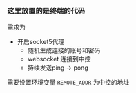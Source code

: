 ### 这里放置的是终端的代码

需求为
* 开启socket5代理
  * 随机生成连接的账号和密码
  * websocket 连接到中控
  * 持续发送ping -> pong

需要设置环境变量 `REMOTE_ADDR` 为中控的地址
